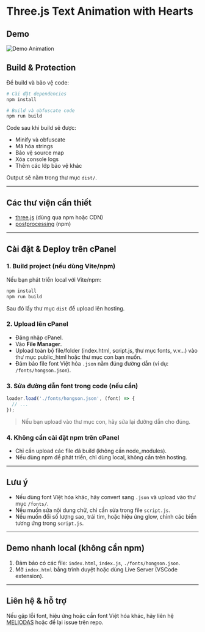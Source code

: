 # Three.js Text Animation with Hearts

## Demo

![Demo Animation](demo/demo.gif)

## Build & Protection

Để build và bảo vệ code:

```bash
# Cài đặt dependencies
npm install

# Build và obfuscate code
npm run build
```

Code sau khi build sẽ được:
- Minify và obfuscate
- Mã hóa strings
- Bảo vệ source map
- Xóa console logs
- Thêm các lớp bảo vệ khác

Output sẽ nằm trong thư mục `dist/`.

---

## Các thư viện cần thiết

- [three.js](https://threejs.org/) (dùng qua npm hoặc CDN)
- [postprocessing](https://github.com/vanruesc/postprocessing) (npm)

---

## Cài đặt & Deploy trên cPanel

### 1. Build project (nếu dùng Vite/npm)

Nếu bạn phát triển local với Vite/npm:
```bash
npm install
npm run build
```
Sau đó lấy thư mục `dist` để upload lên hosting.

### 2. Upload lên cPanel

- Đăng nhập cPanel.
- Vào **File Manager**.
- Upload toàn bộ file/folder (index.html, script.js, thư mục fonts, v.v...) vào thư mục public_html hoặc thư mục con bạn muốn.
- Đảm bảo file font Việt hóa `.json` nằm đúng đường dẫn (ví dụ: `/fonts/hongson.json`).

### 3. Sửa đường dẫn font trong code (nếu cần)

```js
loader.load('./fonts/hongson.json', (font) => {
  // ...
});
```
> Nếu bạn upload vào thư mục con, hãy sửa lại đường dẫn cho đúng.

### 4. Không cần cài đặt npm trên cPanel

- Chỉ cần upload các file đã build (không cần node_modules).
- Nếu dùng npm để phát triển, chỉ dùng local, không cần trên hosting.

---

## Lưu ý

- Nếu dùng font Việt hóa khác, hãy convert sang `.json` và upload vào thư mục `/fonts/`.
- Nếu muốn sửa nội dung chữ, chỉ cần sửa trong file `script.js`.
- Nếu muốn đổi số lượng sao, trái tim, hoặc hiệu ứng glow, chỉnh các biến tương ứng trong `script.js`.

---

## Demo nhanh local (không cần npm)

1. Đảm bảo có các file: `index.html`, `index.js`, `./fonts/hongson.json`.
2. Mở `index.html` bằng trình duyệt hoặc dùng Live Server (VSCode extension).

---

## Liên hệ & hỗ trợ

Nếu gặp lỗi font, hiệu ứng hoặc cần font Việt hóa khác, hãy liên hệ [MELIODAS](https://www.facebook.com/meliodas98.75) hoặc để lại issue trên repo.
